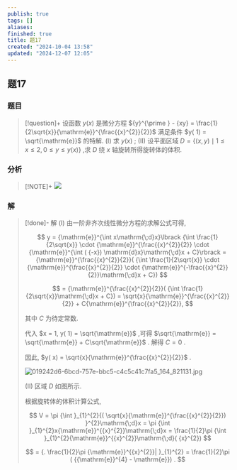 ```yaml
---
publish: true
tags: []
aliases: 
finished: true
title: 题17
created: "2024-10-04 13:58"
updated: "2024-12-07 12:05"
---
```

## 题17
### 题目
> [!question]+
> 设函数 $y( x)$ 是微分方程 ${y}^{\prime } - {xy} = \frac{1}{2\sqrt{x}}{\mathrm{e}}^{\frac{{x}^{2}}{2}}$ 满足条件 $y( 1) = \sqrt{\mathrm{e}}$ 的特解.
> (I) 求 $y( x)$ ;
> (II) 设平面区域 $D = \{ ( {x, y}) \mid 1 \leq x \leq 2,0 \leq y \leq y( x) \}$ ,求 $D$ 绕 $x$ 轴旋转所得旋转体的体积.
### 分析
> [!NOTE]+
> ![](https://img.hwenyi.live/202412072004197.webp)
### 解
> [!done]-
> 解 (I) 由一阶非齐次线性微分方程的求解公式可得,
> 
> $$
> y = {\mathrm{e}}^{\int x\mathrm{\;d}x}\lbrack {\int \frac{1}{2\sqrt{x}} \cdot {\mathrm{e}}^{\frac{{x}^{2}}{2}} \cdot {\mathrm{e}}^{\int ( {-x}) \mathrm{d}x}\mathrm{\;d}x + C}\rbrack = {\mathrm{e}}^{\frac{{x}^{2}}{2}}( {\int \frac{1}{2\sqrt{x}} \cdot {\mathrm{e}}^{\frac{{x}^{2}}{2}} \cdot {\mathrm{e}}^{-\frac{{x}^{2}}{2}}\mathrm{\;d}x + C})
> $$
> 
> $$
> = {\mathrm{e}}^{\frac{{x}^{2}}{2}}( {\int \frac{1}{2\sqrt{x}}\mathrm{\;d}x + C}) = \sqrt{x}{\mathrm{e}}^{\frac{{x}^{2}}{2}} + C{\mathrm{e}}^{\frac{{x}^{2}}{2}},
> $$
> 
> 其中 $C$ 为待定常数.
> 
> 代入 $x = 1, y( 1) = \sqrt{\mathrm{e}}$ ,可得 $\sqrt{\mathrm{e}} = \sqrt{\mathrm{e}} + C\sqrt{\mathrm{e}}$ . 解得 $C = 0$ .
> 
> 因此, $y( x) = \sqrt{x}{\mathrm{e}}^{\frac{{x}^{2}}{2}}$ .
> 
> ![019242d6-6bcd-757e-bbc5-c4c5c41c7fa5_164_821131.jpg](https://img.hwenyi.live/202409302017980.webp)
> 
> (II) 区域 $D$ 如图所示.
> 
> 根据旋转体的体积计算公式,
> 
> $$
> V = \pi {\int }_{1}^{2}{( \sqrt{x}{\mathrm{e}}^{\frac{{x}^{2}}{2}}) }^{2}\mathrm{\;d}x = \pi {\int }_{1}^{2}x{\mathrm{e}}^{{x}^{2}}\mathrm{\;d}x = \frac{1}{2}\pi {\int }_{1}^{2}{\mathrm{e}}^{{x}^{2}}\mathrm{\;d}( {x}^{2})
> $$
> 
> $$
> = {. \frac{1}{2}\pi {\mathrm{e}}^{{x}^{2}}| }_{1}^{2} = \frac{1}{2}\pi ( {{\mathrm{e}}^{4} - \mathrm{e}}) .
> $$